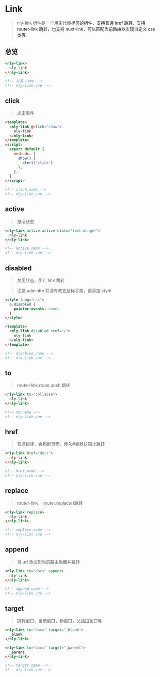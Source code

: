# Link

> nly-link 组件是一个用来代替<a>标签的组件，支持普通 href 跳转，支持 router-link 跳转，也支持 nuxt-link，可以匹配当前路由以实现自定义 css 类等。

## 总览

```html
<nly-link>
  nly-link
</nly-link>

<!-- 总览.name -->
<!-- nly-link.vue -->
```

## click

> 点击事件

```html
<template>
  <nly-link @click="show">
    nly-link
  </nly-link>
</template>
<script>
  export default {
    methods: {
      show() {
        alert('click')
      },
    },
  }
</script>

<!-- click.name -->
<!-- nly-link.vue -->
```

## active

> 激活状态

```html
<nly-link active active-class="text-danger">
  nly-link
</nly-link>

<!-- active.name -->
<!-- nly-link.vue -->
```

## disabled

> 禁用状态，阻止 link 跳转

> 注意 adminlte 并没有改变鼠标手势，请添加 style

```html
<style lang="css">
  a.disabled {
    pointer-events: none;
  }
</style>
```

```html
<template>
  <nly-link disabled href="/">
    nly-link
  </nly-link>
</template>

<!-- disabled.name -->
<!-- nly-link.vue -->
```

## to

> router-link rouer.push 跳转

```html
<nly-link to="collapse">
  nly-link
</nly-link>

<!-- to.name -->
<!-- nly-link.vue -->
```

## href

> 普通跳转，会刷新页面，传入#会默认阻止跳转

```html
<nly-link href="docs">
  nly-link
</nly-link>

<!-- href.name -->
<!-- nly-link.vue -->
```

## replace

> router-link， router.replace()跳转

```html
<nly-link replace>
  nly-link
</nly-link>

<!-- replace.name -->
<!-- nly-link.vue -->
```

## append

> 将 url 添加到当前路由后面并跳转

```html
<nly-link to="docs" append>
  nly-link
</nly-link>

<!-- append.name -->
<!-- nly-link.vue -->
```

## target

> 跳转窗口，当前窗口，新窗口，父路由窗口等

```html
<nly-link to="docs" target="_blank">
  _blank
</nly-link>

<nly-link to="docs" target="_parent">
  _parent
</nly-link>

<!-- target.name -->
<!-- nly-link.vue -->
```
